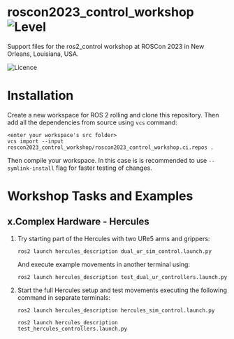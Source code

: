 roscon2023_control_workshop ![Level](https://img.shields.io/badge/Level-Intermediate-red.svg)
================================================================================================

Support files for the ros2_control workshop at ROSCon 2023 in New Orleans, Louisiana, USA.

![Licence](https://img.shields.io/badge/License-Apache_2.0-blue.svg)


# Installation

Create a new workspace for ROS 2 rolling and clone this repository.
Then add all the dependencies from source using `vcs` command:
```
<enter your workspace's src folder>
vcs import --input roscon2023_control_workshop/roscon2023_control_workshop.ci.repos .
````

Then compile your workspace. In this case is is recommended to use `--symlink-install` flag for faster testing of changes.


# Workshop Tasks and Examples

## x.Complex Hardware - Hercules

1. Try starting part of the Hercules with two URe5 arms and grippers:
   ```
   ros2 launch hercules_description dual_ur_sim_control.launch.py
   ```
   And execute example movements in another terminal using:
   ```
   ros2 launch hercules_description test_dual_ur_controllers.launch.py
   ```

1. Start the full Hercules setup and test movements executing the following command in separate terminals:
   ```
   ros2 launch hercules_description hercules_sim_control.launch.py
   ```
   ```
   ros2 launch hercules_description test_hercules_controllers.launch.py
   ```
